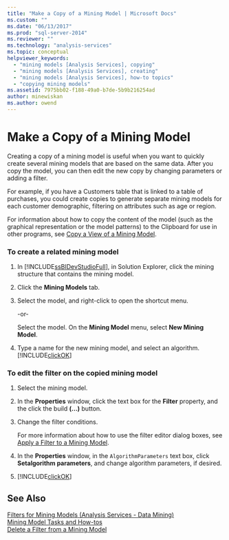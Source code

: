 ```yaml
---
title: "Make a Copy of a Mining Model | Microsoft Docs"
ms.custom: ""
ms.date: "06/13/2017"
ms.prod: "sql-server-2014"
ms.reviewer: ""
ms.technology: "analysis-services"
ms.topic: conceptual
helpviewer_keywords: 
  - "mining models [Analysis Services], copying"
  - "mining models [Analysis Services], creating"
  - "mining models [Analysis Services], how-to topics"
  - "copying mining models"
ms.assetid: 7975bb02-f188-49a0-b7de-5b9b216254ad
author: minewiskan
ms.author: owend
---
```

# Make a Copy of a Mining Model
  Creating a copy of a mining model is useful when you want to quickly create several mining models that are based on the same data. After you copy the model, you can then edit the new copy by changing parameters or adding a filter.  
  
 For example, if you have a Customers table that is linked to a table of purchases, you could create copies to generate separate mining models for each customer demographic, filtering on attributes such as age or region.  
  
 For information about how to copy the content of the model (such as the graphical representation or the model patterns) to the Clipboard for use in other programs, see [Copy a View of a Mining Model](copy-a-view-of-a-mining-model.md).  
  
### To create a related mining model  
  
1.  In [!INCLUDE[ssBIDevStudioFull](../../includes/ssbidevstudiofull-md.md)], in Solution Explorer, click the mining structure that contains the mining model.  
  
2.  Click the **Mining Models** tab.  
  
3.  Select the model, and right-click to open the shortcut menu.  
  
     -or-  
  
     Select the model. On the **Mining Model** menu, select **New Mining Model**.  
  
4.  Type a name for the new mining model, and select an algorithm. [!INCLUDE[clickOK](../../includes/clickok-md.md)]  
  
### To edit the filter on the copied mining model  
  
1.  Select the mining model.  
  
2.  In the **Properties** window, click the text box for the **Filter** property, and the click the build **(...)** button.  
  
3.  Change the filter conditions.  
  
     For more information about how to use the filter editor dialog boxes, see [Apply a Filter to a Mining Model](apply-a-filter-to-a-mining-model.md).  
  
4.  In the **Properties** window, in the `AlgorithmParameters` text box, click **Setalgorithm parameters**, and change algorithm parameters, if desired.  
  
5.  [!INCLUDE[clickOK](../../includes/clickok-md.md)]  
  
## See Also  
 [Filters for Mining Models &#40;Analysis Services - Data Mining&#41;](mining-models-analysis-services-data-mining.md)   
 [Mining Model Tasks and How-tos](mining-model-tasks-and-how-tos.md)   
 [Delete a Filter from a Mining Model](delete-a-filter-from-a-mining-model.md)  
  
  
